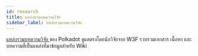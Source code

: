 ```yaml
---
id: research
title: แหล่งรวมบทความวิจัย
sidebar_label: แหล่งรวมบทความวิจัย
---
```


[ แหล่งรวมบทความวิจัย ](https://research.polkadot.network) ของ Polkadot ดูแลตรงโดยนักวิจัยจาก W3F รวบรวมเอกสาร เนื้อหา และบทความที่เป็นแหล่งที่มาข้อมูลสำหรับ Wiki
